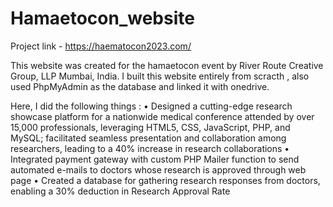 # Hamaetocon_website
Project link - https://haematocon2023.com/


This website was created for the hamaetocon event by River Route Creative Group, LLP Mumbai, India. I built this website entirely from scracth , also used PhpMyAdmin as the database and linked it with onedrive.


Here, I did the following things :
•	Designed a cutting-edge research showcase platform for a nationwide medical conference attended by over 15,000 professionals, leveraging HTML5, CSS, JavaScript, PHP, and MySQL; facilitated seamless presentation and collaboration among researchers, leading to a 40% increase in research collaborations
•	Integrated payment gateway with custom PHP Mailer function to send automated e-mails to doctors whose research is approved through web page
•	Created a database for gathering research responses from doctors, enabling a 30% deduction in Research Approval Rate
